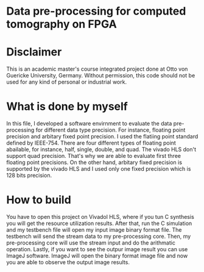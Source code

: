 # Data pre-processing for computed tomography on FPGA


# Disclaimer
This is an academic master's course integrated project done at Otto von Guericke University, Germany. Without permission, this code should not be used for any kind of personal or industrial work.

# What is done by myself
In this file, I developed a software envirnment to evaluate the data pre-processing for different data type precision. For instance, floating point precision and arbitary fixed point precision. I used the flatiing point standard defined by IEEE-754. There are four different types of floating point abailable, for instance, half, single, double, and quad. The vivado HLS don't support quad precision. That's why we are able to evaluate first three floating point precisions. On the other hand, arbitary fixed precision is supported by the vivado HLS and I used only one fixed precision which is 128 bits precision.


# How to build
You have to open this project on Vivadol HLS, where if you tun C synthesis you will get the resource utilization results. After that, run the C simulation and my testbench file will open my input image binary format file. The testbench will send the stream data to my pre-processing core. Then, my pre-processing core will use the stream input and do the arithmatic operation. Lastly, if you want to see the outpur image result you can use ImageJ software. ImageJ will open the binary format image file and now you are able to observe the output image results.
